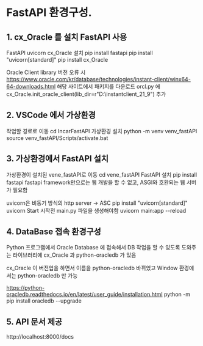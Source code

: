 # FastAPI 환경구성.

## 1. cx_Oracle 를 설치 FastAPI 사용
  FastAPI uvicorn cx_Oracle 설치
    pip install fastapi
    pip install "uvicorn[standard]"
    pip install cx_Oracle
  
  Oracle Client library 버전 오류 시
  https://www.oracle.com/kr/database/technologies/instant-client/winx64-64-downloads.html
  해당 사이트에서 패키지를 다운로드 
  orcl.py 에 cx_Oracle.init_oracle_client(lib_dir=r"D:\instantclient_21_9") 추가
## 2. VSCode 에서 가상환경 
  작업할 경로로 이동
    cd IncarFastAPI
  가상환경 설치
    python -m venv venv_fastAPI
    source venv_fastAPI/Scripts/activate.bat
## 3. 가상환경에서 FastAPI 설치
  가상환경이 설치된 vene_fastAPI로 이동
    cd vene_fastAPI
  FastAPI 설치
    pip install fastapi
  fastapi framework만으로는 웹 개발을 할 수 없고, ASGI와 호환되는 웹 서버가 필요함

  uvicorn은 비동기 방식의 http server -> ASC
    pip install "uvicorn[standard]"
  uvicorn Start 시작전 main.py 파일을 생성해야함
    uvicorn main:app --reload

## 4. DataBase 접속 환경구성
  Python 프로그램에서 Oracle Database 에 접속해서 DB 작업을 할 수 있도록 도와주는 라이브러리에 cx_Oracle 과 python-oracledb 가 있음

  cx_Oracle 이 버전업을 하면서 이름을 python-oracledb 바뀌었고 Window 환경에서는 python-oracledb 만 가능
  
  https://python-oracledb.readthedocs.io/en/latest/user_guide/installation.html
    python -m pip install oracledb --upgrade
## 5. API 문서 제공
  http://localhost:8000/docs

